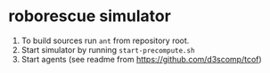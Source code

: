 # roborescue simulator

1. To build sources run `ant` from repository root.
2. Start simulator by running `start-precompute.sh`
3. Start agents (see readme from https://github.com/d3scomp/tcof)
